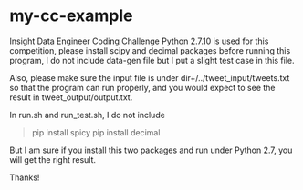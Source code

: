 # my-cc-example
Insight Data Engineer Coding Challenge
Python 2.7.10 is used for this competition,
please install scipy and decimal packages before running this program, I do not include data-gen file but I put a slight test case in this file.

Also, please make sure the input file is under dir+/../tweet_input/tweets.txt so that the program can run properly, and you would expect to see the result in tweet_output/output.txt.

In run.sh and run_test.sh, I do not include
> pip install spicy
> pip install decimal

But I am sure if you install this two packages and run under Python 2.7, you will get the right result.

Thanks!
